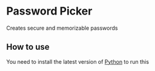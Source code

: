 # Password Picker

Creates secure and memorizable passwords

## How to use
You need to install the latest version of [Python](https://www.python.org/downloads) to run this